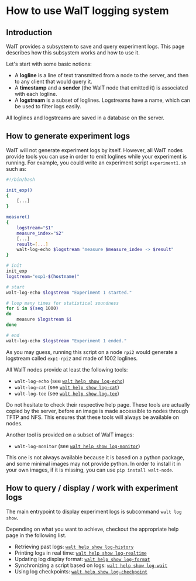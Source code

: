 
# How to use WalT logging system

## Introduction

WalT provides a subsystem to save and query experiment logs. This page describes how this subsystem works and how to use it.

Let's start with some basic notions:
* A **logline** is a line of text transmitted from a node to the server, and then to any client that would query it.
* A **timestamp** and a **sender** (the WalT node that emitted it) is associated with each logline.
* A **logstream** is a subset of loglines. Logstreams have a name, which can be used to filter logs easily.

All loglines and logstreams are saved in a database on the server.

## How to generate experiment logs

WalT will not generate experiment logs by itself. However, all WalT nodes provide tools you can use in order to emit loglines while your experiment is running. For example, you could write an experiment script `experiment1.sh` such as:
```bash
#!/bin/bash

init_exp()
{
    [...]
}

measure()
{
    logstream="$1"
    measure_index="$2"
    [...]
    result=[...]
    walt-log-echo $logstream "measure $measure_index -> $result"
}

# init
init_exp
logstream="exp1-$(hostname)"

# start
walt-log-echo $logstream "Experiment 1 started."

# loop many times for statistical soundness
for i in $(seq 1000)
do
    measure $logstream $i
done

# end
walt-log-echo $logstream "Experiment 1 ended."

```

As you may guess, running this script on a node `rpi2` would generate a logstream called `exp1-rpi2` and made of 1002 loglines.

All WalT nodes provide at least the following tools:
* `walt-log-echo` (see [`walt help show log-echo`](log-echo.md))
* `walt-log-cat`  (see [`walt help show log-cat`](log-cat.md))
* `walt-log-tee`  (see [`walt help show log-tee`](log-tee.md))

Do not hesitate to check their respective help page.
These tools are actually copied by the server, before an image is made accessible to nodes through TFTP and NFS. This ensures that these tools will always be available on nodes.

Another tool is provided on a subset of WalT images:
* `walt-log-monitor`  (see [`walt help show log-monitor`](log-monitor.md))

This one is not always available because it is based on a python package, and some minimal images may not provide python. In order to install it in your own images, if it is missing, you can use `pip install walt-node`.

## How to query / display / work with experiment logs

The main entrypoint to display experiment logs is subcommand `walt log show`.

Depending on what you want to achieve, checkout the appropriate help page in the following list.

* Retrieving past logs: [`walt help show log-history`](log-history.md)
* Printing logs in real time: [`walt help show log-realtime`](log-realtime.md)
* Updating log display format: [`walt help show log-format`](log-format.md)
* Synchronizing a script based on logs: [`walt help show log-wait`](log-wait.md)
* Using log checkpoints: [`walt help show log-checkpoint`](log-checkpoint.md)
